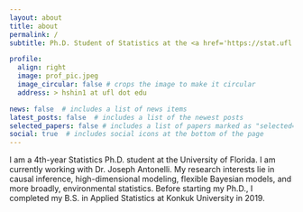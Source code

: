 ```yaml
---
layout: about
title: about
permalink: /
subtitle: Ph.D. Student of Statistics at the <a href='https://stat.ufl.edu/'>University of Florida </a>

profile:
  align: right
  image: prof_pic.jpeg
  image_circular: false # crops the image to make it circular
  address: > hshin1 at ufl dot edu

news: false  # includes a list of news items
latest_posts: false  # includes a list of the newest posts
selected_papers: false # includes a list of papers marked as "selected={true}"
social: true  # includes social icons at the bottom of the page
---
```


I am a 4th-year Statistics Ph.D. student at the University of Florida. I am currently working with Dr. Joseph Antonelli. My research interests lie in causal inference, high-dimensional modeling, flexible Bayesian models, and more broadly, environmental statistics. Before starting my Ph.D., I completed my B.S. in Applied Statistics at Konkuk University in 2019.

